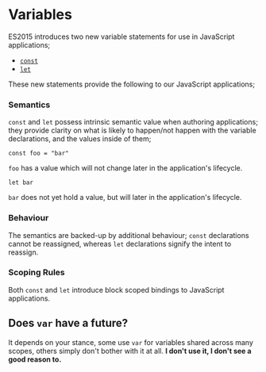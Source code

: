 # Variables

ES2015 introduces two new variable statements for use in JavaScript applications;

- [`const`](./const)
- [`let`](./let)

These new statements provide the following to our JavaScript applications;

### **Semantics**

`const` and `let` possess intrinsic semantic value when authoring applications; they provide clarity on what is likely to happen/not happen with the variable declarations, and the values inside of them;

```
const foo = "bar"
```

`foo` has a value which will not change later in the application's lifecycle.

```
let bar
```

`bar` does not yet hold a value, but will later in the application's lifecycle.

### **Behaviour**

The semantics are backed-up by additional behaviour; `const` declarations cannot be reassigned, whereas `let` declarations signify the intent to reassign.

### **Scoping Rules**

Both `const` and `let` introduce block scoped bindings to JavaScript applications.

## Does `var` have a future?

It depends on your stance, some use `var` for variables shared across many scopes, others simply don't bother with it at all. **I don't use it, I don't see a good reason to.**
